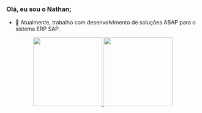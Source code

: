 ### Olá, eu sou o Nathan;

- 🔭 Atualmente, trabalho com desenvolvimento de soluções ABAP para o sistema ERP SAP.

<div align="center">
  <a href="https://github.com/nathancarmo">
  <img height="180em" src="https://github-readme-stats.vercel.app/api?username=rafaballerini&show_icons=true&theme=dracula&include_all_commits=true&count_private=true"/>
  <img height="180em" src="https://github-readme-stats.vercel.app/api/top-langs/?username=rafaballerini&layout=compact&langs_count=7&theme=dracula"/>
</div>
